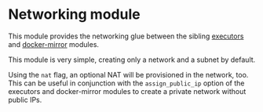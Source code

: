 # Networking module

This module provides the networking glue between the sibling [executors](https://registry.terraform.io/modules/sourcegraph/executors/google/4.5.1/submodules/executors) and [docker-mirror](https://registry.terraform.io/modules/sourcegraph/executors/google/4.5.1/submodules/docker-mirror) modules.

This module is very simple, creating only a network and a subnet by default.

Using the `nat` flag, an optional NAT will be provisioned in the network, too. This can be useful in conjunction with the `assign_public_ip` option of the executors and docker-mirror modules to create a private network without public IPs.
